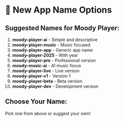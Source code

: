 # 🎵 New App Name Options

## Suggested Names for Moody Player:

1. **moody-player-ai** - Simple and descriptive
2. **moody-player-music** - Music focused
3. **moody-player-app** - Generic app name
4. **moody-player-2025** - With year
5. **moody-player-pro** - Professional version
6. **moody-music-ai** - AI music focus
7. **moody-player-live** - Live version
8. **moody-player-v1** - Version 1
9. **moody-player-beta** - Beta version
10. **moody-player-dev** - Development version

## Choose Your Name:
Pick one from above or suggest your own!
